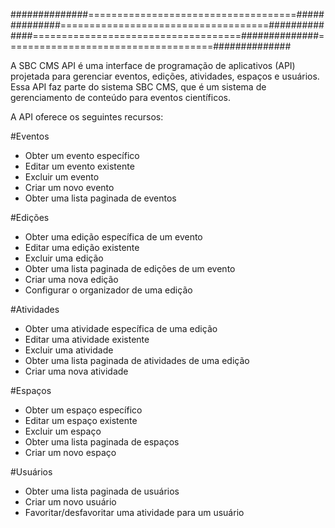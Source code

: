 ##############====================================##############====================================##############====================================##############====================================##############

A SBC CMS API é uma interface de programação de aplicativos (API) projetada para gerenciar eventos, edições, atividades, espaços e usuários. Essa API faz parte do sistema SBC CMS, que é um sistema de gerenciamento de conteúdo para eventos científicos.

A API oferece os seguintes recursos:

#Eventos
* Obter um evento específico
* Editar um evento existente
* Excluir um evento
* Criar um novo evento
* Obter uma lista paginada de eventos

#Edições
* Obter uma edição específica de um evento
* Editar uma edição existente
* Excluir uma edição
* Obter uma lista paginada de edições de um evento
* Criar uma nova edição
* Configurar o organizador de uma edição

#Atividades
* Obter uma atividade específica de uma edição
* Editar uma atividade existente
* Excluir uma atividade
* Obter uma lista paginada de atividades de uma edição
* Criar uma nova atividade

#Espaços
* Obter um espaço específico
* Editar um espaço existente
* Excluir um espaço
* Obter uma lista paginada de espaços
* Criar um novo espaço

#Usuários
* Obter uma lista paginada de usuários
* Criar um novo usuário
* Favoritar/desfavoritar uma atividade para um usuário

